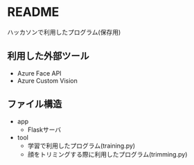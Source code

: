 # README

ハッカソンで利用したプログラム(保存用)

## 利用した外部ツール
- Azure Face API
- Azure Custom Vision

## ファイル構造
- app
  - Flaskサーバ
- tool
  - 学習で利用したプログラム(training.py)
  - 顔をトリミングする際に利用したプログラム(trimming.py)

